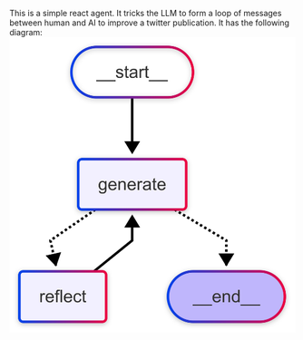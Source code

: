 This is a simple react agent. It tricks the LLM to form a loop of messages between human and AI to improve a twitter publication. It has the following diagram:
![Diagram](ReactAgent_diagram.png "React/Critic Graph")